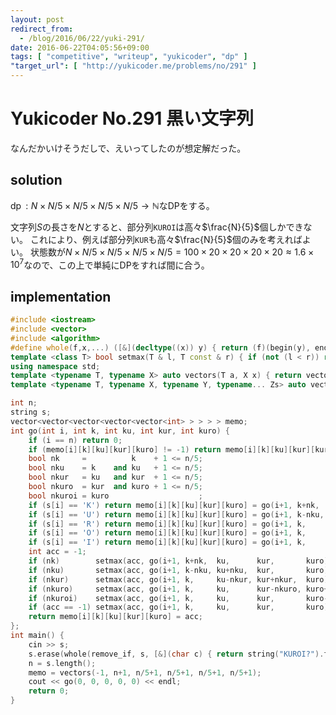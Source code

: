 ```yaml
---
layout: post
redirect_from:
  - /blog/2016/06/22/yuki-291/
date: 2016-06-22T04:05:56+09:00
tags: [ "competitive", "writeup", "yukicoder", "dp" ]
"target_url": [ "http://yukicoder.me/problems/no/291" ]
---
```


# Yukicoder No.291 黒い文字列

なんだかいけそうだしで、えいってしたのが想定解だった。

## solution

$\operatorname{dp} : N \times N/5 \times N/5 \times N/5 \times N/5 \to \mathbb{N}$なDPをする。

文字列$S$の長さを$N$とすると、部分列`KUROI`は高々$\frac{N}{5}$個しかできない。
これにより、例えば部分列`KUR`も高々$\frac{N}{5}$個のみを考えればよい。
状態数が$N \times N/5 \times N/5 \times N/5 \times N/5 = 100 \times 20 \times 20 \times 20 \times 20 \approx 1.6 \times 10^7$なので、この上で単純にDPをすれば間に合う。

## implementation

``` c++
#include <iostream>
#include <vector>
#include <algorithm>
#define whole(f,x,...) ([&](decltype((x)) y) { return (f)(begin(y), end(y), ## __VA_ARGS__); })(x)
template <class T> bool setmax(T & l, T const & r) { if (not (l < r)) return false; l = r; return true; }
using namespace std;
template <typename T, typename X> auto vectors(T a, X x) { return vector<T>(x, a); }
template <typename T, typename X, typename Y, typename... Zs> auto vectors(T a, X x, Y y, Zs... zs) { auto cont = vectors(a, y, zs...); return vector<decltype(cont)>(x, cont); }

int n;
string s;
vector<vector<vector<vector<vector<int> > > > > memo;
int go(int i, int k, int ku, int kur, int kuro) {
    if (i == n) return 0;
    if (memo[i][k][ku][kur][kuro] != -1) return memo[i][k][ku][kur][kuro];
    bool nk     =          k    + 1 <= n/5;
    bool nku    = k    and ku   + 1 <= n/5;
    bool nkur   = ku   and kur  + 1 <= n/5;
    bool nkuro  = kur  and kuro + 1 <= n/5;
    bool nkuroi = kuro                    ;
    if (s[i] == 'K') return memo[i][k][ku][kur][kuro] = go(i+1, k+nk,  ku,      kur,       kuro);
    if (s[i] == 'U') return memo[i][k][ku][kur][kuro] = go(i+1, k-nku, ku+nku,  kur,       kuro);
    if (s[i] == 'R') return memo[i][k][ku][kur][kuro] = go(i+1, k,     ku-nkur, kur+nkur,  kuro);
    if (s[i] == 'O') return memo[i][k][ku][kur][kuro] = go(i+1, k,     ku,      kur-nkuro, kuro+nkuro);
    if (s[i] == 'I') return memo[i][k][ku][kur][kuro] = go(i+1, k,     ku,      kur,       kuro-nkuroi) + nkuroi;
    int acc = -1;
    if (nk)        setmax(acc, go(i+1, k+nk,  ku,      kur,       kuro));
    if (nku)       setmax(acc, go(i+1, k-nku, ku+nku,  kur,       kuro));
    if (nkur)      setmax(acc, go(i+1, k,     ku-nkur, kur+nkur,  kuro));
    if (nkuro)     setmax(acc, go(i+1, k,     ku,      kur-nkuro, kuro+nkuro));
    if (nkuroi)    setmax(acc, go(i+1, k,     ku,      kur,       kuro-nkuroi) + nkuroi);
    if (acc == -1) setmax(acc, go(i+1, k,     ku,      kur,       kuro));
    return memo[i][k][ku][kur][kuro] = acc;
};
int main() {
    cin >> s;
    s.erase(whole(remove_if, s, [&](char c) { return string("KUROI?").find(c) == string::npos; }), s.end());
    n = s.length();
    memo = vectors(-1, n+1, n/5+1, n/5+1, n/5+1, n/5+1);
    cout << go(0, 0, 0, 0, 0) << endl;
    return 0;
}
```
